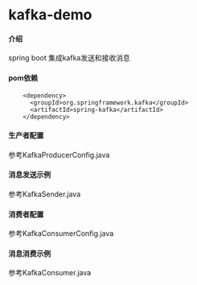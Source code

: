 # kafka-demo

#### 介绍
spring boot 集成kafka发送和接收消息

#### pom依赖
````
    <dependency>
	  <groupId>org.springframework.kafka</groupId>
	  <artifactId>spring-kafka</artifactId>
    </dependency>
````
#### 生产者配置
参考KafkaProducerConfig.java

#### 消息发送示例
参考KafkaSender.java

#### 消费者配置
参考KafkaConsumerConfig.java

#### 消息消费示例
参考KafkaConsumer.java